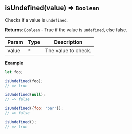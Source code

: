 <a name="isUndefined"></a>

## isUndefined(value) ⇒ <code>Boolean</code>
Checks if a value is `undefined`.

**Returns**: <code>Boolean</code> - True if the value is `undefined`, else false.  

| Param | Type | Description |
| --- | --- | --- |
| value | <code>\*</code> | The value to check. |

**Example**  
```js
let foo;

isUndefined(foo);
// => true

isUndefined(null);
// => false

isUndefined({foo: 'bar'});
// => false

isUndefined();
// => true
```
